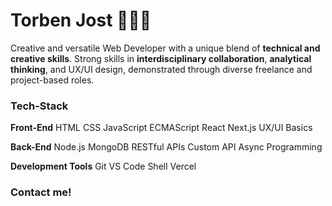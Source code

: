 # Torben Jost :raising_hand:👨‍💻

Creative and versatile Web Developer with a unique blend of **technical and creative skills**. Strong skills in **interdisciplinary collaboration**, **analytical thinking**, and UX/UI design, demonstrated through diverse freelance and project-based roles.

### Tech-Stack

**Front-End**
HTML
CSS
JavaScript
ECMAScript
React
Next.js
UX/UI Basics

**Back-End**
Node.js
MongoDB
RESTful APIs
Custom API
Async Programming

**Development Tools**
Git
VS Code
Shell
Vercel

### Contact me!

